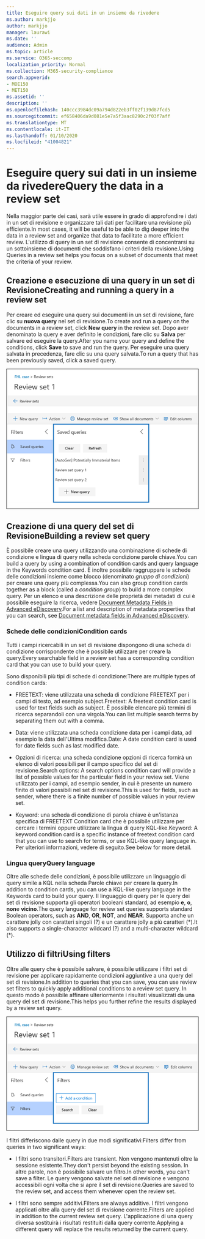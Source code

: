 ```yaml
---
title: Eseguire query sui dati in un insieme da rivedere
ms.author: markjjo
author: markjjo
manager: laurawi
ms.date: ''
audience: Admin
ms.topic: article
ms.service: O365-seccomp
localization_priority: Normal
ms.collection: M365-security-compliance
search.appverid:
- MOE150
- MET150
ms.assetid: ''
description: ''
ms.openlocfilehash: 140ccc3984dc09a794d822eb3ff02f139d87fcd5
ms.sourcegitcommit: ef658406da9d081e5e7a5f3aac8290c2f03f7aff
ms.translationtype: MT
ms.contentlocale: it-IT
ms.lasthandoff: 01/10/2020
ms.locfileid: "41004821"
---
```

# <a name="query-the-data-in-a-review-set"></a><span data-ttu-id="65476-102">Eseguire query sui dati in un insieme da rivedere</span><span class="sxs-lookup"><span data-stu-id="65476-102">Query the data in a review set</span></span>

<span data-ttu-id="65476-103">Nella maggior parte dei casi, sarà utile essere in grado di approfondire i dati in un set di revisione e organizzare tali dati per facilitare una revisione più efficiente.</span><span class="sxs-lookup"><span data-stu-id="65476-103">In most cases, it will be useful to be able to dig deeper into the data in a review set and organize that data to facilitate a more efficient review.</span></span> <span data-ttu-id="65476-104">L'utilizzo di query in un set di revisione consente di concentrarsi su un sottoinsieme di documenti che soddisfano i criteri della revisione.</span><span class="sxs-lookup"><span data-stu-id="65476-104">Using Queries in a review set helps you focus on a subset of documents that meet the criteria of your review.</span></span>

## <a name="creating-and-running-a-query-in-a-review-set"></a><span data-ttu-id="65476-105">Creazione e esecuzione di una query in un set di Revisione</span><span class="sxs-lookup"><span data-stu-id="65476-105">Creating and running a query in a review set</span></span>

<span data-ttu-id="65476-106">Per creare ed eseguire una query sui documenti in un set di revisione, fare clic su **nuova query** nel set di revisione.</span><span class="sxs-lookup"><span data-stu-id="65476-106">To create and run a query on the documents in a review set, click **New query** in the review set.</span></span> <span data-ttu-id="65476-107">Dopo aver denominato la query e aver definito le condizioni, fare clic su **Salva** per salvare ed eseguire la query.</span><span class="sxs-lookup"><span data-stu-id="65476-107">After you name your query and define the conditions, click **Save** to save and run the query.</span></span> <span data-ttu-id="65476-108">Per eseguire una query salvata in precedenza, fare clic su una query salvata.</span><span class="sxs-lookup"><span data-stu-id="65476-108">To run a query that has been previously saved, click a saved query.</span></span>

![Esaminare le query di set](media/AeDReviewSetQueries.png)

## <a name="building-a-review-set-query"></a><span data-ttu-id="65476-110">Creazione di una query del set di Revisione</span><span class="sxs-lookup"><span data-stu-id="65476-110">Building a review set query</span></span>

<span data-ttu-id="65476-111">È possibile creare una query utilizzando una combinazione di schede di condizione e lingua di query nella scheda condizione parole chiave.</span><span class="sxs-lookup"><span data-stu-id="65476-111">You can build a query by using a combination of condition cards and query language in the Keywords condition card.</span></span> <span data-ttu-id="65476-112">È inoltre possibile raggruppare le schede delle condizioni insieme come blocco (denominato *gruppo di condizioni*) per creare una query più complessa.</span><span class="sxs-lookup"><span data-stu-id="65476-112">You can also group condition cards together as a block (called a *condition group*) to build a more complex query.</span></span> <span data-ttu-id="65476-113">Per un elenco e una descrizione delle proprietà dei metadati di cui è possibile eseguire la ricerca, vedere [Document Metadata Fields in Advanced eDiscovery](document-metadata-fields-in-Advanced-eDiscovery.md).</span><span class="sxs-lookup"><span data-stu-id="65476-113">For a list and description of metadata properties that you can search, see [Document metadata fields in Advanced eDiscovery](document-metadata-fields-in-Advanced-eDiscovery.md).</span></span>

### <a name="condition-cards"></a><span data-ttu-id="65476-114">Schede delle condizioni</span><span class="sxs-lookup"><span data-stu-id="65476-114">Condition cards</span></span>

<span data-ttu-id="65476-115">Tutti i campi ricercabili in un set di revisione dispongono di una scheda di condizione corrispondente che è possibile utilizzare per creare la query.</span><span class="sxs-lookup"><span data-stu-id="65476-115">Every searchable field in a review set has a corresponding condition card that you can use to build your query.</span></span>

<span data-ttu-id="65476-116">Sono disponibili più tipi di schede di condizione:</span><span class="sxs-lookup"><span data-stu-id="65476-116">There are multiple types of condition cards:</span></span>

- <span data-ttu-id="65476-117">FREETEXT: viene utilizzata una scheda di condizione FREETEXT per i campi di testo, ad esempio subject.</span><span class="sxs-lookup"><span data-stu-id="65476-117">Freetext: A freetext condition card is used for text fields such as subject.</span></span> <span data-ttu-id="65476-118">È possibile elencare più termini di ricerca separandoli con una virgola.</span><span class="sxs-lookup"><span data-stu-id="65476-118">You can list multiple search terms by separating them out with a comma.</span></span>

- <span data-ttu-id="65476-119">Data: viene utilizzata una scheda condizione data per i campi data, ad esempio la data dell'Ultima modifica.</span><span class="sxs-lookup"><span data-stu-id="65476-119">Date: A date condition card is used for date fields such as last modified date.</span></span>

- <span data-ttu-id="65476-120">Opzioni di ricerca: una scheda condizione opzioni di ricerca fornirà un elenco di valori possibili per il campo specifico del set di revisione.</span><span class="sxs-lookup"><span data-stu-id="65476-120">Search options: A search options condition card will provide a list of possible values for the particular field in your review set.</span></span> <span data-ttu-id="65476-121">Viene utilizzato per i campi, ad esempio sender, in cui è presente un numero finito di valori possibili nel set di revisione.</span><span class="sxs-lookup"><span data-stu-id="65476-121">This is used for fields, such as sender, where there is a finite number of possible values in your review set.</span></span>

- <span data-ttu-id="65476-122">Keyword: una scheda di condizione di parola chiave è un'istanza specifica di FREETEXT Condition card che è possibile utilizzare per cercare i termini oppure utilizzare la lingua di query KQL-like.</span><span class="sxs-lookup"><span data-stu-id="65476-122">Keyword: A keyword condition card is a specific instance of freetext condition card that you can use to search for terms, or use KQL-like query language in.</span></span> <span data-ttu-id="65476-123">Per ulteriori informazioni, vedere di seguito.</span><span class="sxs-lookup"><span data-stu-id="65476-123">See below for more detail.</span></span>

### <a name="query-language"></a><span data-ttu-id="65476-124">Lingua query</span><span class="sxs-lookup"><span data-stu-id="65476-124">Query language</span></span>

<span data-ttu-id="65476-125">Oltre alle schede delle condizioni, è possibile utilizzare un linguaggio di query simile a KQL nella scheda Parole chiave per creare la query.</span><span class="sxs-lookup"><span data-stu-id="65476-125">In addition to condition cards, you can use a KQL-like query language in the Keywords card to build your query.</span></span> <span data-ttu-id="65476-126">Il linguaggio di query per le query dei set di revisione supporta gli operatori booleani standard, ad esempio **e**, **o**, **non**e **vicino**.</span><span class="sxs-lookup"><span data-stu-id="65476-126">The query language for review set queries supports standard Boolean operators, such as **AND**, **OR**, **NOT**, and **NEAR**.</span></span> <span data-ttu-id="65476-127">Supporta anche un carattere jolly con caratteri singoli (?) e un carattere jolly a più caratteri (\*).</span><span class="sxs-lookup"><span data-stu-id="65476-127">It also supports a single-character wildcard (?) and a multi-character wildcard (\*).</span></span>

## <a name="using-filters"></a><span data-ttu-id="65476-128">Utilizzo di filtri</span><span class="sxs-lookup"><span data-stu-id="65476-128">Using filters</span></span>

<span data-ttu-id="65476-129">Oltre alle query che è possibile salvare, è possibile utilizzare i filtri set di revisione per applicare rapidamente condizioni aggiuntive a una query del set di revisione.</span><span class="sxs-lookup"><span data-stu-id="65476-129">In addition to queries that you can save, you can use review set filters to quickly apply additional conditions to a review set query.</span></span> <span data-ttu-id="65476-130">In questo modo è possibile affinare ulteriormente i risultati visualizzati da una query del set di revisione.</span><span class="sxs-lookup"><span data-stu-id="65476-130">This helps you further refine the results displayed by a review set query.</span></span>

![Esaminare i filtri impostati](media/AeDReviewSetFilters.png)

<span data-ttu-id="65476-132">I filtri differiscono dalle query in due modi significativi:</span><span class="sxs-lookup"><span data-stu-id="65476-132">Filters differ from queries in two significant ways:</span></span>

- <span data-ttu-id="65476-133">I filtri sono transitori.</span><span class="sxs-lookup"><span data-stu-id="65476-133">Filters are transient.</span></span> <span data-ttu-id="65476-134">Non vengono mantenuti oltre la sessione esistente.</span><span class="sxs-lookup"><span data-stu-id="65476-134">They don't persist beyond the existing session.</span></span> <span data-ttu-id="65476-135">In altre parole, non è possibile salvare un filtro.</span><span class="sxs-lookup"><span data-stu-id="65476-135">In other words, you can't save a filter.</span></span> <span data-ttu-id="65476-136">Le query vengono salvate nel set di revisione e vengono accessibili ogni volta che si apre il set di revisione.</span><span class="sxs-lookup"><span data-stu-id="65476-136">Queries are saved to the review set, and access them whenever open the review set.</span></span>

- <span data-ttu-id="65476-137">I filtri sono sempre additivi.</span><span class="sxs-lookup"><span data-stu-id="65476-137">Filters are always additive.</span></span> <span data-ttu-id="65476-138">I filtri vengono applicati oltre alla query del set di revisione corrente.</span><span class="sxs-lookup"><span data-stu-id="65476-138">Filters are applied in addition to the current review set query.</span></span> <span data-ttu-id="65476-139">L'applicazione di una query diversa sostituirà i risultati restituiti dalla query corrente.</span><span class="sxs-lookup"><span data-stu-id="65476-139">Applying a different query will replace the results returned by the current query.</span></span>
